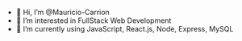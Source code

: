- 👋 Hi, I’m @Mauricio-Carrion
- 👀 I’m interested in FullStack Web Development
- 🌱 I’m currently using JavaScript, React.js, Node, Express, MySQL

<!---
Mauricio-Carrion/Mauricio-Carrion is a ✨ special ✨ repository because its `README.md` (this file) appears on your GitHub profile.
You can click the Preview link to take a look at your changes.
--->
